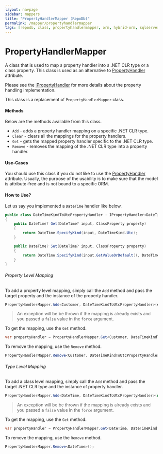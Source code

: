 ```yaml
---
layout: navpage
sidebar: mappers
title: "PropertyHandlerMapper (RepoDb)"
permalink: /mapper/propertyhandlermapper
tags: [repodb, class, propertyhandlermapper, orm, hybrid-orm, sqlserver, sqlite, mysql, postgresql]
---
```


# PropertyHandlerMapper

A class that is used to map a property handler into a .NET CLR type or a class property. This class is used as an alternative to [PropertyHandler](/attribute/propertyhandler) attribute.

Please see the [IPropertyHandler](/interface/ipropertyhandler) for more details about the property handling implementation.

This class is a replacement of `PropertyHandlerMapper` class.

#### Methods

Below are the methods available from this class.

- `Add` - adds a property handler mapping on a specific .NET CLR type.
- `Clear` - clears all the mappings for the property handlers.
- `Get` - gets the mapped property handler specific to the .NET CLR type.
- `Remove` - removes the mapping of the .NET CLR type into a property handler.

#### Use-Cases

You should use this class if you do not like to use the [PropertyHandler](/attribute/propertyhandler) attribute. Usually, the purpose of the usability is to make sure that the model is attribute-free and is not bound to a specific ORM.

#### How to Use?

Let us say you implemented a `DateTime` handler like below.

```csharp
public class DateTimeKindToUtcPropertyHandler : IPropertyHandler<DateTime?, DateTime?>
{
    public DateTime? Get(DateTime? input, ClassProperty property)
    {
        return DateTime.SpecifyKind(input, DateTimeKind.Utc);
    }

    public DateTime? Set(DateTime? input, ClassProperty property)
    {
        return DateTime.SpecifyKind(input.GetValueOrDefault(), DateTimeKind.Unspecified);
    }
}
```

###### Property Level Mapping

To add a property level mapping, simply call the `Add` method and pass the target property and the instance of the property handler.

```csharp
PropertyHandlerMapper.Add<Customer, DateTimeKindToUtcPropertyHandler>(e => e.DateOfBirth, new DateTimeKindToUtcPropertyHandler(), true);
```

> An exception will be be thrown if the mapping is already exists and you passed a `false` value in the `force` argument.

To get the mapping, use the `Get` method.

```csharp
var propertyHandler = PropertyHandlerMapper.Get<Customer, DateTimeKindToUtcPropertyHandler>(e => e.DateOfBirth);
```

To remove the mapping, use the `Remove` method.

```csharp
PropertyHandlerMapper.Remove<Customer, DateTimeKindToUtcPropertyHandler>(e => e.DateOfBirth);
```

###### Type Level Mapping

To add a class level mapping, simply call the `Add` method and pass the target .NET CLR type and the instance of property handler.

```csharp
PropertyHandlerMapper.Add<DateTime, DateTimeKindToUtcPropertyHandler>(new DateTimeKindToUtcPropertyHandler(), true);
```

> An exception will be be thrown if the mapping is already exists and you passed a `false` value in the `force` argument.

To get the mapping, use the `Get` method.

```csharp
var propertyHandler = PropertyHandlerMapper.Get<DateTime, DateTimeKindToUtcPropertyHandler>();
```

To remove the mapping, use the `Remove` method.

```csharp
PropertyHandlerMapper.Remove<DateTime>();
```